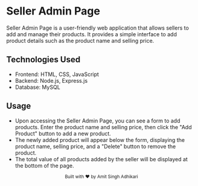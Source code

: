 # Seller Admin Page

Seller Admin Page is a user-friendly web application that allows sellers to add and manage their products. It provides a simple interface to add product details such as the product name and selling price.

## Technologies Used

- Frontend: HTML, CSS, JavaScript
- Backend: Node.js, Express.js
- Database: MySQL


## Usage

- Upon accessing the Seller Admin Page, you can see a form to add products. Enter the product name and selling price, then click the "Add Product" button to add a new product.
- The newly added product will appear below the form, displaying the product name, selling price, and a "Delete" button to remove the product.
- The total value of all products added by the seller will be displayed at the bottom of the page.


<div align="center">
  <sub>Built with ❤︎ by Amit Singh Adhikari</sub>
</div>

